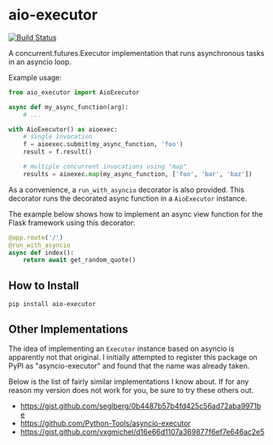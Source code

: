 # aio-executor

[![Build Status](https://travis-ci.org/miguelgrinberg/aio-executor.svg?branch=master)](https://travis-ci.org/miguelgrinberg/aio-executor)

A concurrent.futures.Executor implementation that runs asynchronous tasks in an asyncio loop.

Example usage:

```python
from aio_executor import AioExecutor

async def my_async_function(arg):
    # ...

with AioExecutor() as aioexec:
    # single invocation
    f = aioexec.submit(my_async_function, 'foo')
    result = f.result()

    # multiple concurrent invocations using "map"
    results = aioexec.map(my_async_function, ['foo', 'bar', 'baz'])
```

As a convenience, a `run_with_asyncio` decorator is also provided. This
decorator runs the decorated async function in a `AioExecutor` instance.

The example below shows how to implement an async view function for the Flask
framework using this decorator:

```python
@app.route('/')
@run_with_asyncio
async def index():
    return await get_random_quote()
```

How to Install
--------------

```
pip install aio-executor
```

Other Implementations
---------------------

The idea of implementing an `Executor` instance based on asyncio is apparently
not that original. I initially attempted to register this package on PyPI as
"asyncio-executor" and found that the name was already taken.

Below is the list of fairly similar implementations I know about. If for any
reason my version does not work for you, be sure to try these others out.

- https://gist.github.com/seglberg/0b4487b57b4fd425c56ad72aba9971be
- https://github.com/Python-Tools/asyncio-executor
- https://gist.github.com/vxgmichel/d16e66d1107a369877f6ef7e646ac2e5
